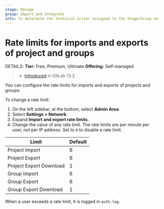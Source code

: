 ```yaml
---
stage: Manage
group: Import and Integrate
info: To determine the technical writer assigned to the Stage/Group associated with this page, see https://handbook.gitlab.com/handbook/product/ux/technical-writing/#assignments
---
```


# Rate limits for imports and exports of project and groups

DETAILS:
**Tier:** Free, Premium, Ultimate
**Offering:** Self-managed

> - [Introduced](https://gitlab.com/gitlab-org/gitlab/-/merge_requests/35728) in GitLab 13.2.

You can configure the rate limits for imports and exports of projects and groups:

To change a rate limit:

1. On the left sidebar, at the bottom, select **Admin Area**.
1. Select **Settings > Network**.
1. Expand **Import and export rate limits**.
1. Change the value of any rate limit. The rate limits are per minute per user, not per IP address.
   Set to `0` to disable a rate limit.

| Limit                   | Default |
|-------------------------|---------|
| Project Import          | 6       |
| Project Export          | 6       |
| Project Export Download | 1       |
| Group Import            | 6       |
| Group Export            | 6       |
| Group Export Download   | 1       |

When a user exceeds a rate limit, it is logged in `auth.log`.
